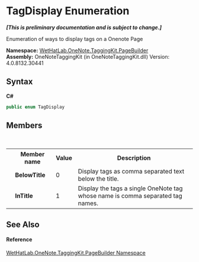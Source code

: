 # TagDisplay Enumeration
 _**\[This is preliminary documentation and is subject to change.\]**_

Enumeration of ways to display tags on a Onenote Page

**Namespace:**&nbsp;<a href="56352230-71f2-f4b7-63a8-983965663af5">WetHatLab.OneNote.TaggingKit.PageBuilder</a><br />**Assembly:**&nbsp;OneNoteTaggingKit (in OneNoteTaggingKit.dll) Version: 4.0.8132.30441

## Syntax

**C#**<br />
``` C#
public enum TagDisplay
```


## Members
&nbsp;<table><tr><th></th><th>Member name</th><th>Value</th><th>Description</th></tr><tr><td /><td target="F:WetHatLab.OneNote.TaggingKit.PageBuilder.TagDisplay.BelowTitle">**BelowTitle**</td><td>0</td><td>Display tags as comma separated text below the title.</td></tr><tr><td /><td target="F:WetHatLab.OneNote.TaggingKit.PageBuilder.TagDisplay.InTitle">**InTitle**</td><td>1</td><td>Display the tags a single OneNote tag whose name is comma separated tag names.</td></tr></table>

## See Also


#### Reference
<a href="56352230-71f2-f4b7-63a8-983965663af5">WetHatLab.OneNote.TaggingKit.PageBuilder Namespace</a><br />